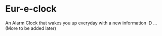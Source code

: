 # Eur-e-clock
An Alarm Clock that wakes you up everyday with a new information :D 
...(More to be added later)

